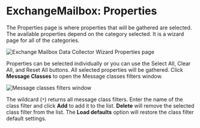 # ExchangeMailbox: Properties

The Properties page is where properties that will be gathered are selected. The available properties
depend on the category selected. It is a wizard page for all of the categories.

![Exchange Mailbox Data Collector Wizard Properties page](/img/product_docs/activitymonitor/activitymonitor/install/agent/properties.webp)

Properties can be selected individually or you can use the Select All, Clear All, and Reset All
buttons. All selected properties will be gathered. Click **Message Classes** to open the Message
classes filters window.

![Message classes filters window](/img/product_docs/accessanalyzer/12.0/admin/datacollector/exchangepublicfolder/messageclassesfilterswindow.webp)

The wildcard (`*`) returns all message class filters. Enter the name of the class filter and click
**Add** to add it to the list. **Delete** will remove the selected class filter from the list. The
**Load defaults** option will restore the class filter default settings.
